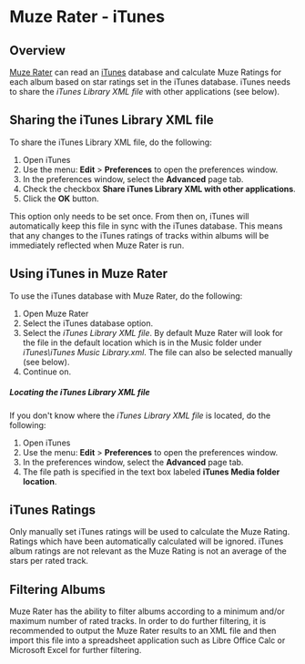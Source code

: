 # Muze Rater - iTunes

## Overview

<a href="https://github.com/Jalopy-Tech/Muze-Rating-Suite/blob/master/Muze-Rater.md">Muze Rater</a> can read an <a href="https://www.apple.com/itunes/">iTunes</a> database and calculate Muze Ratings for each album based on star ratings set in the iTunes database.  iTunes needs to share the *iTunes Library XML file* with other applications (see below).

## Sharing the iTunes Library XML file

To share the iTunes Library XML file, do the following:

1. Open iTunes
2. Use the menu: **Edit**  > **Preferences** to open the preferences window.
3. In the preferences window, select the **Advanced** page tab.
4. Check the checkbox **Share iTunes Library XML with other applications**.
5. Click the **OK** button.

This option only needs to be set once. From then on, iTunes will automatically keep this file in sync with the iTunes database. This means that any changes to the iTunes ratings of tracks within albums will be immediately reflected when Muze Rater is run.

## Using iTunes in Muze Rater

To use the iTunes database with Muze Rater, do the following:

1. Open Muze Rater
2. Select the iTunes database option.
3. Select the *iTunes Library XML file*. By default Muze Rater will look for the file in the default location which is in the Music folder under *iTunes\iTunes Music Library.xml*.  The file can also be selected manually (see below).
4. Continue on.

##### Locating the  iTunes Library XML file

If you don't know where the *iTunes Library XML file* is located, do the following:

1. Open iTunes
2. Use the menu: **Edit**  > **Preferences** to open the preferences window.
3. In the preferences window, select the **Advanced** page tab.
4. The file path is specified in the text box labeled **iTunes Media folder location**.

## iTunes Ratings

Only manually set iTunes ratings will be used to calculate the Muze Rating. Ratings which have been automatically calculated will be ignored. iTunes album ratings are not relevant as the Muze Rating is not an average of the stars per rated track.

## Filtering Albums

Muze Rater has the ability to filter albums according to a minimum and/or maximum number of rated tracks. In order to do further filtering, it is recommended to output the Muze Rater results to an XML file and then import this file into a spreadsheet application such as Libre Office Calc or Microsoft Excel for further filtering.